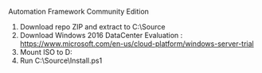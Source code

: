 Automation Framework Community Edition

1. Download repo ZIP and extract to C:\Source
2. Download Windows 2016 DataCenter Evaluation : https://www.microsoft.com/en-us/cloud-platform/windows-server-trial
3. Mount ISO to D:
4. Run C:\Source\Install.ps1
